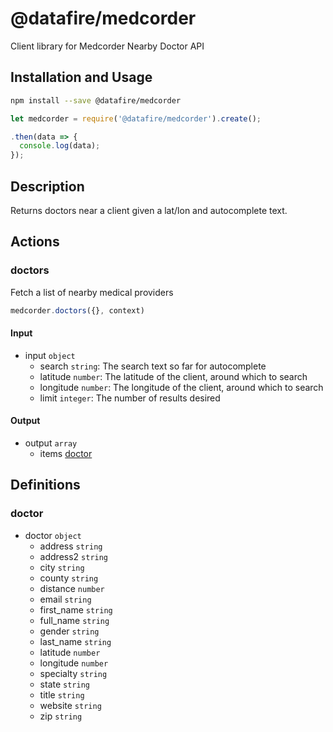 # @datafire/medcorder

Client library for Medcorder Nearby Doctor API

## Installation and Usage
```bash
npm install --save @datafire/medcorder
```
```js
let medcorder = require('@datafire/medcorder').create();

.then(data => {
  console.log(data);
});
```

## Description

Returns doctors near a client given a lat/lon and autocomplete text.

## Actions

### doctors
Fetch a list of nearby medical providers


```js
medcorder.doctors({}, context)
```

#### Input
* input `object`
  * search `string`: The search text so far for autocomplete
  * latitude `number`: The latitude of the client, around which to search
  * longitude `number`: The longitude of the client, around which to search
  * limit `integer`: The number of results desired

#### Output
* output `array`
  * items [doctor](#doctor)



## Definitions

### doctor
* doctor `object`
  * address `string`
  * address2 `string`
  * city `string`
  * county `string`
  * distance `number`
  * email `string`
  * first_name `string`
  * full_name `string`
  * gender `string`
  * last_name `string`
  * latitude `number`
  * longitude `number`
  * specialty `string`
  * state `string`
  * title `string`
  * website `string`
  * zip `string`


